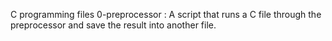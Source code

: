 C programming files
0-preprocessor : A script that runs a C file through the preprocessor and save the result into another file.



